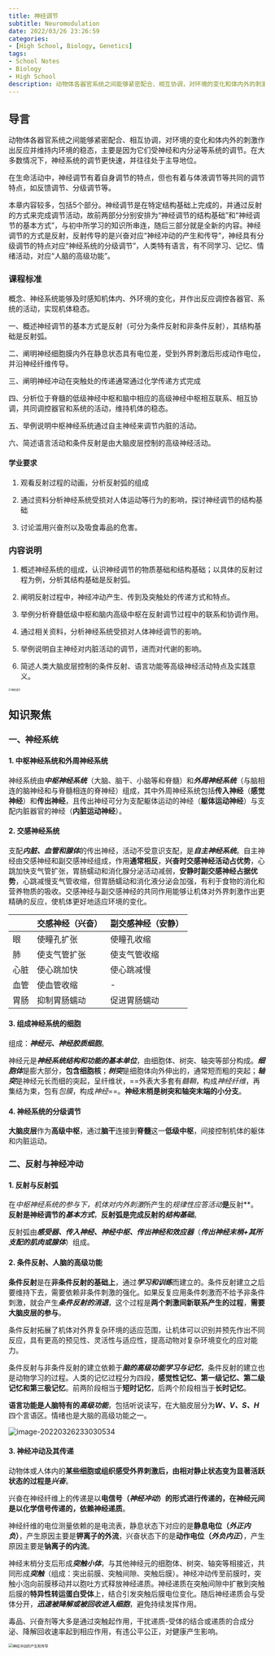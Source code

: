 ```yaml
---
title: 神经调节
subtitle: Neuromodulation
date: 2022/03/26 23:26:59
categories:
- [High School, Biology, Genetics]
tags:
- School Notes
- Biology
- High School
description: 动物体各器官系统之间能够紧密配合、相互协调，对环境的变化和体内外的刺激作出反应并维持内环境的稳态，主要是因为它们受神经和内分泌等系统的调节。在大多数情况下，神经系统的调节更快速，并往往处于主导地位。
---
```


## 导言

动物体各器官系统之间能够紧密配合、相互协调，对环境的变化和体内外的刺激作出反应并维持内环境的稳态，主要是因为它们受神经和内分泌等系统的调节。在大多数情况下，神经系统的调节更快速，并往往处于主导地位。

在生命活动中，神经调节有着自身调节的特点，但也有着与体液调节等共同的调节特点，如反馈调节、分级调节等。

本章内容较多，包括5个部分。神经调节是在特定结构基础上完成的，并通过反射的方式来完成调节活动，故前两部分分别安排为“神经调节的结构基础”和“神经调节的基本方式”，与初中所学习的知识所串连，随后三部分就是全新的内容。神经调节的方式是反射，反射传导的是兴奋对应“神经冲动的产生和传导”，神经具有分级调节的特点对应“神经系统的分级调节”，人类特有语言，有不同学习、记忆、情绪活动，对应“人脑的高级功能”。

### 课程标准

概念、神经系统能够及时感知机体内、外环境的变化，并作出反应调控各器官、系统的活动，实现机体稳态。

一、概述神经调节的基本方式是反射（可分为条件反射和非条件反射），其结构基础是反射弧。

二、阐明神经细胞膜内外在静息状态具有电位差，受到外界刺激后形成动作电位，并沿神经纤维传导。

三、阐明神经冲动在突触处的传递通常通过化学传递方式完成

四、分析位于脊髓的低级神经中枢和脑中相应的高级神经中枢相互联系、相互协调，共同调控器官和系统的活动，维持机体的稳态。

五、举例说明中枢神经系统通过自主神经来调节内脏的活动。

六、简述语言活动和条件反射是由大脑皮层控制的高级神经活动。

#### 学业要求

1. 观看反射过程的动画，分析反射弧的组成

2. 通过资料分析神经系统受损对人体运动等行为的影响，探讨神经调节的结构基础

3. 讨论滥用兴奋剂以及吸食毒品的危害。

### 内容说明

1. 概述神经系统的组成，认识神经调节的物质基础和结构基础；以具体的反射过程为例，分析其结构基础是反射弧。

2. 阐明反射过程中，神经冲动产生、传到及突触处的传递方式和特点。

3. 举例分析脊髓低级中枢和脑内高级中枢在反射调节过程中的联系和协调作用。

4. 通过相关资料，分析神经系统受损对人体神经调节的影响。

5. 举例说明自主神经对内脏活动的调节，进而对代谢的影响。

6. 简述人类大脑皮层控制的条件反射、语言功能等高级神经活动特点及实践意义。

<img src="https://raw.githubusercontent.com/PassionPenguin/picgo-database/main/神经调节.jpg" alt="神经调节" style="zoom: 33%;" />

##  知识聚焦

### 一、神经系统

#### 1. 中枢神经系统和外周神经系统

神经系统由***中枢神经系统***（大脑、脑干、小脑等和脊髓）和***外周神经系统***（与脑相连的脑神经和与脊髓相连的脊神经）组成，其中外周神经系统包括**传入神经**（**感觉神经**）和**传出神经**，且传出神经可分为支配躯体运动的神经（**躯体运动神经**）与支配内脏器官的神经（**内脏运动神经**）。

#### 2. 交感神经系统

支配***内脏、血管和腺体***的传出神经，活动不受意识支配，是***自主神经系统***。自主神经由交感神经和副交感神经组成，作用**通常相反**，**兴奋时交感神经活动占优势**，心跳加快支气管扩张，胃肠蠕动和消化腺分泌活动减弱，**安静时副交感神经占据优势**，心跳减慢支气管收缩，但胃肠蠕动和消化液分泌会加强，有利于食物的消化和营养物质的吸收。交感神经与副交感神经的共同作用能够让机体对外界刺激作出更精确的反应，使机体更好地适应环境的变化。

|      | 交感神经（兴奋） | 副交感神经（安静） |
| ---- | ---------------- | ------------------ |
| 眼   | 使瞳孔扩张       | 使瞳孔收缩         |
| 肺   | 使支气管扩张     | 使支气管收缩       |
| 心脏 | 使心跳加快       | 使心跳减慢         |
| 血管 | 使血管收缩       | -                  |
| 胃肠 | 抑制胃肠蠕动     | 促进胃肠蠕动       |

#### 3. 组成神经系统的细胞

组成：***神经元、神经胶质细胞***。

神经元是***神经系统结构和功能的基本单位***，由细胞体、树突、轴突等部分构成。***细胞体***是膨大部分，**包含细胞核**；***树突***是细胞体向外伸出的，通常短而粗的突起；***轴突***是神经元长而细的突起，呈纤维状，==外表大多套有*髓鞘*，构成*神经纤维*，再集结为束，包有*包膜*，构成*神经*==。**神经末梢是树突和轴突末端的小分支**。

#### 4. 神经系统的分级调节

**大脑皮层**作为**高级中枢**，通过**脑干**连接到**脊髓**这一**低级中枢**，间接控制机体的躯体和内脏运动。

### 二、反射与神经冲动

#### 1. 反射与反射弧

在***中枢神经系统的参与下*，机体对*内外刺激*所产生的*规律性应答活动***是**反射**。**反射是神经调节的*基本方式***，**反射弧是完成反射的*结构基础***。

反射弧由***感受器、传入神经、神经中枢、传出神经和效应器***（***传出神经末梢+***其所支配的***肌肉或腺体***）组成。

#### 2. 条件反射、人脑的高级功能

**条件反射**是在**非条件反射的基础上**，通过***学习和训练***而建立的。条件反射建立之后要维持下去，需要依赖非条件刺激的强化。如果反复应用条件刺激而不给予非条件刺激，就会产生***条件反射的消退***，这个过程是**两个刺激间新联系产生的过程**，**需要大脑皮层的参与**。

条件反射拓展了机体对外界复杂环境的适应范围，让机体可以识别并预先作出不同反应，具有更高的预见性、灵活性与适应性，提高动物对复杂环境变化的应对能力。

条件反射与非条件反射的建立依赖于***脑的高级功能学习与记忆***，条件反射的建立也是动物学习的过程。人类的记忆过程分为四段，**感觉性记忆、第一级记忆、第二级记忆和第三极记忆**。前两阶段相当于**短时记忆**，后两个阶段相当于**长时记忆**。

**语言功能是人脑特有的*高级功能***，包括听说读写，在大脑皮层分为***W、V、S、H***四个言语区。情绪也是大脑的高级功能之一。

![image-20220326233030534](https://raw.githubusercontent.com/PassionPenguin/picgo-database/main/image-20220326233030534.png)

#### 3. 神经冲动及其传递

动物体或人体内的**某些细胞或组织感受外界刺激后，由相对静止状态变为显著活跃状态的过程是*兴奋***。

兴奋在神经纤维上的传递是以**电信号（*神经冲动*）**的形式进行传递的，在神经元间是以化学信号传递的，依赖**神经递质**。

神经纤维的电位测量依赖的是电流表，静息状态下对应的是**静息电位（*外正内负*）**，产生原因主要是**钾离子的外流**，兴奋状态下的是**动作电位（*外负内正*）**，产生原因主要是**钠离子的内流**。

神经末梢分支后形成***突触小体***，与其他神经元的细胞体、树突、轴突等相接近，共同形成***突触***（组成：突出前膜、突触间隙、突触后膜）。神经冲动传至前膜时，突触小泡向前膜移动并以胞吐方式释放神经递质。神经递质在突触间隙中扩散到突触后膜的**特异性转运蛋白受体**上，结合引发突触后膜电位变化。随后神经递质会与受体分开，***迅速被降解或被回收进入细胞***，避免持续发挥作用。

毒品、兴奋剂等大多是通过突触起作用，干扰递质-受体的结合或递质的合成分泌、降解回收速率起到相应作用，有违公平公正，对健康产生影响。

<img src="https://raw.githubusercontent.com/PassionPenguin/picgo-database/main/神经冲动的产生和传导.png" alt="神经冲动的产生和传导" style="zoom:50%;" />